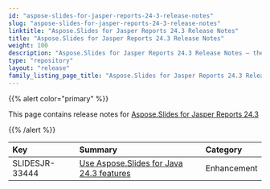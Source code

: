 ```yaml
---
id: "aspose-slides-for-jasper-reports-24-3-release-notes"
slug: "aspose-slides-for-jasper-reports-24-3-release-notes"
linktitle: "Aspose.Slides for Jasper Reports 24.3 Release Notes"
title: "Aspose.Slides for Jasper Reports 24.3 Release Notes"
weight: 100
description: "Aspose.Slides for Jasper Reports 24.3 Release Notes – the latest updates and fixes."
type: "repository"
layout: "release"
family_listing_page_title: "Aspose.Slides for Jasper Reports 24.3 Release Notes"
---
```


{{% alert color="primary" %}} 

This page contains release notes for [Aspose.Slides for Jasper Reports 24.3](https://releases.aspose.com/slides/jasperreport/new-releases/aspose.slides-for-jasperreports-24.3/)

{{% /alert %}} 

|**Key**|**Summary**|**Category**|
| :- | :- | :- |
|SLIDESJR-33444|[Use Aspose.Slides for Java 24.3 features](/slides/java/release-notes/2023/aspose-slides-for-java-24-3-release-notes/)|Enhancement|